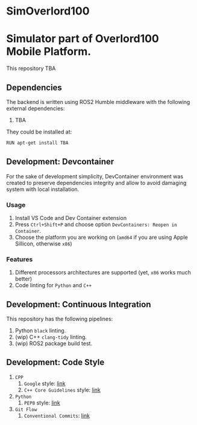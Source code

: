 # SimOverlord100

# Simulator part of Overlord100 Mobile Platform. 
This repository TBA

## Dependencies
The backend is written using ROS2 Humble middleware with the following external dependencies:
   1. TBA

They could be installed at:
```bash
RUN apt-get install TBA
```

## Development: Devcontainer
For the sake of development simplicity, DevContainer environment was created to preserve dependencies integrity and allow to avoid damaging system with local installation.

### Usage
1. Install VS Code and Dev Container extension
2. Press `Ctrl+Shift+P` and choose option `DevContainers: Reopen in Container`.
3. Choose the platform you are working on (`amd64` if you are using Apple Sillicon, otherwise `x86`)

### Features
1. Different processors architectures are supported (yet, `x86` works much better)
2. Code linting for `Python` and `C++`


## Development: Continuous Integration
This repository has the following pipelines:
1. Python `black` linting.
2. (wip) C++ `clang-tidy` linting.
3. (wip) ROS2 package build test.

## Development: Code Style
1. `CPP`
   1. `Google` style: [link](https://google.github.io/styleguide/cppguide.html)
   2. `C++ Core Guidelines` style: [link](https://isocpp.github.io/CppCoreGuidelines/CppCoreGuidelines)
2. `Python`
   1. `PEP8` style: [link](https://peps.python.org/pep-0008/)
3. `Git Flow`
   1. `Conventional Commits`: [link](https://www.conventionalcommits.org/en/v1.0.0/)




